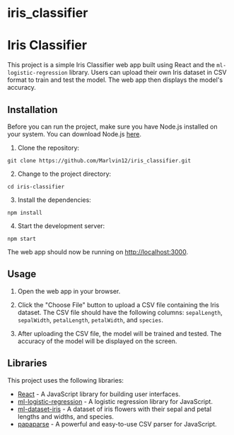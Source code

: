 # iris_classifier

# Iris Classifier

This project is a simple Iris Classifier web app built using React and the `ml-logistic-regression` library. Users can upload their own Iris dataset in CSV format to train and test the model. The web app then displays the model's accuracy.

## Installation

Before you can run the project, make sure you have Node.js installed on your system. You can download Node.js [here](https://nodejs.org/en/).

1. Clone the repository:

```
git clone https://github.com/Marlvin12/iris_classifier.git
```

2. Change to the project directory:

```
cd iris-classifier
```

3. Install the dependencies:

```
npm install
```

4. Start the development server:

```
npm start
```

The web app should now be running on [http://localhost:3000](http://localhost:3000).

## Usage

1. Open the web app in your browser.

2. Click the "Choose File" button to upload a CSV file containing the Iris dataset. The CSV file should have the following columns: `sepalLength`, `sepalWidth`, `petalLength`, `petalWidth`, and `species`.

3. After uploading the CSV file, the model will be trained and tested. The accuracy of the model will be displayed on the screen.

## Libraries

This project uses the following libraries:

- [React](https://reactjs.org/) - A JavaScript library for building user interfaces.
- [ml-logistic-regression](https://www.npmjs.com/package/ml-logistic-regression) - A logistic regression library for JavaScript.
- [ml-dataset-iris](https://www.npmjs.com/package/ml-dataset-iris) - A dataset of iris flowers with their sepal and petal lengths and widths, and species.
- [papaparse](https://www.npmjs.com/package/papaparse) - A powerful and easy-to-use CSV parser for JavaScript.
```

